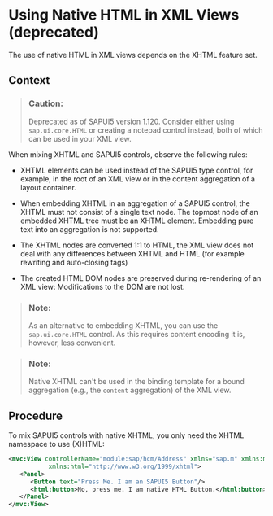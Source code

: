 <!-- loiobe54950cae1041f59d4aa97a6bade2d8 -->

# Using Native HTML in XML Views \(deprecated\)

The use of native HTML in XML views depends on the XHTML feature set.



## Context

> ### Caution:  
> Deprecated as of SAPUI5 version 1.120. Consider either using `sap.ui.core.HTML` or creating a notepad control instead, both of which can be used in your XML view.

When mixing XHTML and SAPUI5 controls, observe the following rules:

-   XHTML elements can be used instead of the SAPUI5 type control, for example, in the root of an XML view or in the content aggregation of a layout container.

-   When embedding XHTML in an aggregation of a SAPUI5 control, the XHTML must not consist of a single text node. The topmost node of an embedded XHTML tree must be an XHTML element. Embedding pure text into an aggregation is not supported.

-   The XHTML nodes are converted 1:1 to HTML, the XML view does not deal with any differences between XHTML and HTML \(for example rewriting and auto-closing tags\)

-   The created HTML DOM nodes are preserved during re-rendering of an XML view: Modifications to the DOM are not lost.


> ### Note:  
> As an alternative to embedding XHTML, you can use the `sap.ui.core.HTML` control. As this requires content encoding it is, however, less convenient.

> ### Note:  
> Native XHTML can't be used in the binding template for a bound aggregation \(e.g., the `content` aggregation\) of the XML view.



## Procedure

To mix SAPUI5 controls with native XHTML, you only need the XHTML namespace to use \(X\)HTML:

```xml
<mvc:View controllerName="module:sap/hcm/Address" xmlns="sap.m" xmlns:mvc="sap.ui.core.mvc"
           xmlns:html="http://www.w3.org/1999/xhtml">
   <Panel>
      <Button text="Press Me. I am an SAPUI5 Button"/>
      <html:button>No, press me. I am native HTML Button.</html:button>
   </Panel>
</mvc:View>
```

